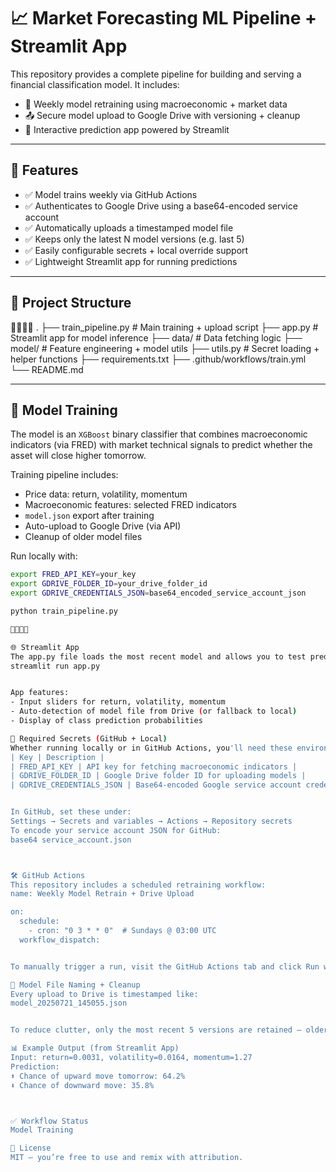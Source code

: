 # 📈 Market Forecasting ML Pipeline + Streamlit App

This repository provides a complete pipeline for building and serving a financial classification model. It includes:

- 🧠 Weekly model retraining using macroeconomic + market data
- 📤 Secure model upload to Google Drive with versioning + cleanup
- 🎯 Interactive prediction app powered by Streamlit

---

## 🚀 Features

- ✅ Model trains weekly via GitHub Actions
- ✅ Authenticates to Google Drive using a base64-encoded service account
- ✅ Automatically uploads a timestamped model file
- ✅ Keeps only the latest N model versions (e.g. last 5)
- ✅ Easily configurable secrets + local override support
- ✅ Lightweight Streamlit app for running predictions

---

## 📁 Project Structure


. ├── train_pipeline.py          # Main training + upload script ├── app.py                     # Streamlit app for model inference ├── data/                      # Data fetching logic ├── model/                     # Feature engineering + model utils ├── utils.py                   # Secret loading + helper functions ├── requirements.txt ├── .github/workflows/train.yml └── README.md

---

## 🧠 Model Training

The model is an `XGBoost` binary classifier that combines macroeconomic indicators (via FRED) with market technical signals to predict whether the asset will close higher tomorrow.

Training pipeline includes:

- Price data: return, volatility, momentum
- Macroeconomic features: selected FRED indicators
- `model.json` export after training
- Auto-upload to Google Drive (via API)
- Cleanup of older model files

Run locally with:

```bash
export FRED_API_KEY=your_key
export GDRIVE_FOLDER_ID=your_drive_folder_id
export GDRIVE_CREDENTIALS_JSON=base64_encoded_service_account_json

python train_pipeline.py



🌐 Streamlit App
The app.py file loads the most recent model and allows you to test predictions with current or hypothetical inputs. Just run:
streamlit run app.py


App features:
- Input sliders for return, volatility, momentum
- Auto-detection of model file from Drive (or fallback to local)
- Display of class prediction probabilities

🔐 Required Secrets (GitHub + Local)
Whether running locally or in GitHub Actions, you'll need these environment variables:
| Key | Description | 
| FRED_API_KEY | API key for fetching macroeconomic indicators | 
| GDRIVE_FOLDER_ID | Google Drive folder ID for uploading models | 
| GDRIVE_CREDENTIALS_JSON | Base64-encoded Google service account credentials | 


In GitHub, set these under:
Settings → Secrets and variables → Actions → Repository secrets
To encode your service account JSON for GitHub:
base64 service_account.json



🛠 GitHub Actions
This repository includes a scheduled retraining workflow:
name: Weekly Model Retrain + Drive Upload

on:
  schedule:
    - cron: "0 3 * * 0"  # Sundays @ 03:00 UTC
  workflow_dispatch:


To manually trigger a run, visit the GitHub Actions tab and click Run workflow.

📂 Model File Naming + Cleanup
Every upload to Drive is timestamped like:
model_20250721_145055.json


To reduce clutter, only the most recent 5 versions are retained — older models are deleted automatically via the pipeline.

📊 Example Output (from Streamlit App)
Input: return=0.0031, volatility=0.0164, momentum=1.27
Prediction:
⬆️ Chance of upward move tomorrow: 64.2%
⬇️ Chance of downward move: 35.8%



✅ Workflow Status
Model Training

📝 License
MIT — you’re free to use and remix with attribution.
